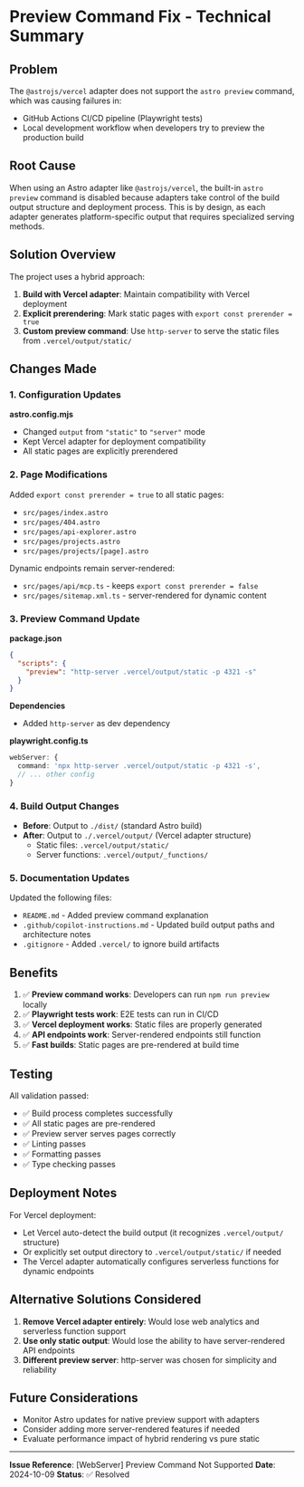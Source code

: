 # Preview Command Fix - Technical Summary

## Problem

The `@astrojs/vercel` adapter does not support the `astro preview` command, which was causing failures in:
- GitHub Actions CI/CD pipeline (Playwright tests)
- Local development workflow when developers try to preview the production build

## Root Cause

When using an Astro adapter like `@astrojs/vercel`, the built-in `astro preview` command is disabled because adapters take control of the build output structure and deployment process. This is by design, as each adapter generates platform-specific output that requires specialized serving methods.

## Solution Overview

The project uses a hybrid approach:
1. **Build with Vercel adapter**: Maintain compatibility with Vercel deployment
2. **Explicit prerendering**: Mark static pages with `export const prerender = true`
3. **Custom preview command**: Use `http-server` to serve the static files from `.vercel/output/static/`

## Changes Made

### 1. Configuration Updates

**astro.config.mjs**
- Changed `output` from `"static"` to `"server"` mode
- Kept Vercel adapter for deployment compatibility
- All static pages are explicitly prerendered

### 2. Page Modifications

Added `export const prerender = true` to all static pages:
- `src/pages/index.astro`
- `src/pages/404.astro`
- `src/pages/api-explorer.astro`
- `src/pages/projects.astro`
- `src/pages/projects/[page].astro`

Dynamic endpoints remain server-rendered:
- `src/pages/api/mcp.ts` - keeps `export const prerender = false`
- `src/pages/sitemap.xml.ts` - server-rendered for dynamic content

### 3. Preview Command Update

**package.json**
```json
{
  "scripts": {
    "preview": "http-server .vercel/output/static -p 4321 -s"
  }
}
```

**Dependencies**
- Added `http-server` as dev dependency

**playwright.config.ts**
```typescript
webServer: {
  command: 'npx http-server .vercel/output/static -p 4321 -s',
  // ... other config
}
```

### 4. Build Output Changes

- **Before**: Output to `./dist/` (standard Astro build)
- **After**: Output to `./.vercel/output/` (Vercel adapter structure)
  - Static files: `.vercel/output/static/`
  - Server functions: `.vercel/output/_functions/`

### 5. Documentation Updates

Updated the following files:
- `README.md` - Added preview command explanation
- `.github/copilot-instructions.md` - Updated build output paths and architecture notes
- `.gitignore` - Added `.vercel/` to ignore build artifacts

## Benefits

1. ✅ **Preview command works**: Developers can run `npm run preview` locally
2. ✅ **Playwright tests work**: E2E tests can run in CI/CD
3. ✅ **Vercel deployment works**: Static files are properly generated
4. ✅ **API endpoints work**: Server-rendered endpoints still function
5. ✅ **Fast builds**: Static pages are pre-rendered at build time

## Testing

All validation passed:
- ✅ Build process completes successfully
- ✅ All static pages are pre-rendered
- ✅ Preview server serves pages correctly
- ✅ Linting passes
- ✅ Formatting passes
- ✅ Type checking passes

## Deployment Notes

For Vercel deployment:
- Let Vercel auto-detect the build output (it recognizes `.vercel/output/` structure)
- Or explicitly set output directory to `.vercel/output/static/` if needed
- The Vercel adapter automatically configures serverless functions for dynamic endpoints

## Alternative Solutions Considered

1. **Remove Vercel adapter entirely**: Would lose web analytics and serverless function support
2. **Use only static output**: Would lose the ability to have server-rendered API endpoints
3. **Different preview server**: http-server was chosen for simplicity and reliability

## Future Considerations

- Monitor Astro updates for native preview support with adapters
- Consider adding more server-rendered features if needed
- Evaluate performance impact of hybrid rendering vs pure static

---

**Issue Reference**: [WebServer] Preview Command Not Supported
**Date**: 2024-10-09
**Status**: ✅ Resolved
